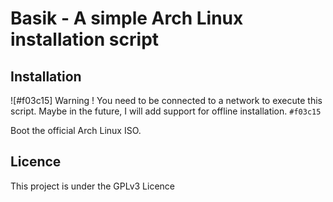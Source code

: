 # Basik - A simple Arch Linux installation script

## Installation

![#f03c15] Warning ! You need to be connected to a network to execute this script. Maybe in the future, I will add support for offline installation. `#f03c15`

Boot the official Arch Linux ISO. 

## Licence

This project is under the GPLv3 Licence
